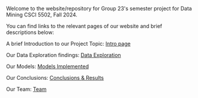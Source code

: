 Welcome to the website/repository for Group 23's semester project for Data Mining CSCI 5502, Fall 2024. 

You can find links to the relevant pages of our website and brief descriptions below: 


A brief Introduction to our Project Topic: <a href="https://wihi1131.github.io/Data_Mining_Project/Introduction">Intro page</a>

Our Data Exploration findings: <a href="https://wihi1131.github.io/Data_Mining_Project/Data Exploration">Data Exploration</a>

Our Models: <a href="https://wihi1131.github.io/Data_Mining_Project/Models Implemented">Models Implemented</a>

Our Conclusions: <a href="https://wihi1131.github.io/Data_Mining_Project/Conclusion">Conclusions & Results</a>

Our Team: <a href="https://wihi1131.github.io/Data_Mining_Project/Team">Team</a>
